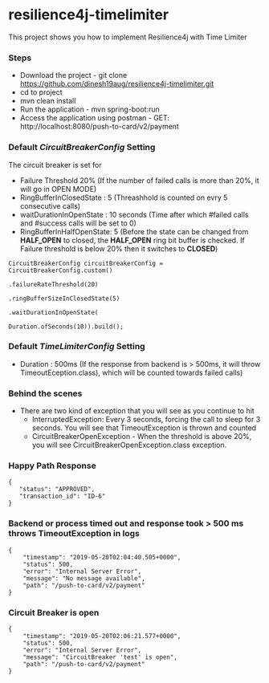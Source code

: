 # resilience4j-timelimiter
This project shows you how to implement Resilience4j with Time Limiter

### Steps
- Download the project - git clone https://github.com/dinesh19aug/resilience4j-timelimiter.git 
- cd to project
- mvn clean install
- Run the application - mvn spring-boot:run
- Access the application using postman - GET: http://localhost:8080/push-to-card/v2/payment

### Default _CircuitBreakerConfig_ Setting
The circuit breaker is set for 
- Failure Threshold 20% (If the number of failed calls is more than 20%, it will go in OPEN MODE)
- RingBufferInClosedState : 5 (Threashhold is counted on evry 5 consecutive calls)
- waitDurationInOpenState : 10 seconds (Time after which #failed calls and #success calls will be set to 0)
- RingBufferInHalfOpenState: 5 (Before the state can be changed from **HALF_OPEN** to closed, the **HALF_OPEN** ring bit buffer is checked. If Failure threshold is below 20% then it switches to **CLOSED**)
```
CircuitBreakerConfig circuitBreakerConfig = CircuitBreakerConfig.custom()
                                                                        .failureRateThreshold(20)
                                                                        .ringBufferSizeInClosedState(5)
                                                                        .waitDurationInOpenState(
                                                                                Duration.ofSeconds(10)).build();
```

### Default _TimeLimiterConfig_ Setting
- Duration : 500ms (If the response from backend is > 500ms, it will throw TimeoutEception.class), which will be counted towards failed calls)

### Behind the scenes
- There are two kind of exception that you will see as you continue to hit
  - InterruptedException: Every 3 seconds, forcing the call to sleep for 3 seconds. You will see that TimeoutException is thrown and counted
  - CircuitBreakerOpenException - When the threshold is above 20%, you will see CircuitBreakerOpenException.class exception.
  
 ### Happy Path Response
 ```
 {
    "status": "APPROVED",
    "transaction_id": "ID-6"
}
 ```
 
### Backend or process timed out and response took > 500 ms throws TimeoutException in logs
```
{
    "timestamp": "2019-05-20T02:04:40.505+0000",
    "status": 500,
    "error": "Internal Server Error",
    "message": "No message available",
    "path": "/push-to-card/v2/payment"
}
```

### Circuit Breaker is open
```
{
    "timestamp": "2019-05-20T02:06:21.577+0000",
    "status": 500,
    "error": "Internal Server Error",
    "message": "CircuitBreaker 'test' is open",
    "path": "/push-to-card/v2/payment"
}
```
